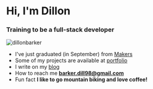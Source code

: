<center>
<h1 align="left">Hi, I'm Dillon</h1>
<h3 align="left">Training to be a full-stack developer</h3>

<p align="left"> <img src="https://komarev.com/ghpvc/?username=dillonbarker" alt="dillonbarker" /> </p>

<div align="left">
  
- I've just graduated (in September) from [Makers](https://makers.tech/)
- Some of my projects are available at [portfolio](https://dillonbarker.github.io/)
- I write on my [blog](https://dillonbarker.github.io/blog/)
- How to reach me **barker.dill98@gmail.com**
- Fun fact **I like to go mountain biking and love coffee!**

</div>

